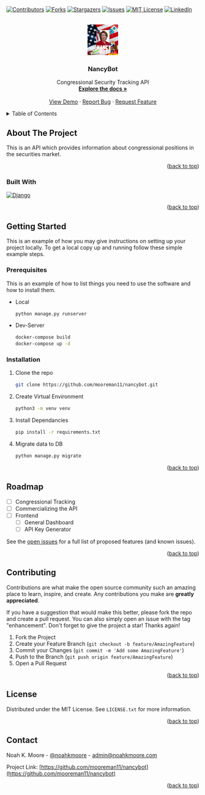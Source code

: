 <!-- Improved compatibility of back to top link: See: https://github.com/othneildrew/Best-README-Template/pull/73 -->
<a name="readme-top"></a>
<!--
*** Thanks for checking out the Best-README-Template. If you have a suggestion
*** that would make this better, please fork the repo and create a pull request
*** or simply open an issue with the tag "enhancement".
*** Don't forget to give the project a star!
*** Thanks again! Now go create something AMAZING! :D
-->



<!-- PROJECT SHIELDS -->
<!--
*** I'm using markdown "reference style" links for readability.
*** Reference links are enclosed in brackets [ ] instead of parentheses ( ).
*** See the bottom of this document for the declaration of the reference variables
*** for contributors-url, forks-url, etc. This is an optional, concise syntax you may use.
*** https://www.markdownguide.org/basic-syntax/#reference-style-links
-->
[![Contributors][contributors-shield]][contributors-url]
[![Forks][forks-shield]][forks-url]
[![Stargazers][stars-shield]][stars-url]
[![Issues][issues-shield]][issues-url]
[![MIT License][license-shield]][license-url]
[![LinkedIn][linkedin-shield]][linkedin-url]



<!-- PROJECT LOGO -->
<br />
<div align="center">
  <a href="https://github.com/mooreman11/nancybot">
    <img src="images/logo.png" alt="Logo" width="80" height="80">
  </a>

<h3 align="center">NancyBot</h3>

  <p align="center">
    Congressional Security Tracking API
    <br />
    <a href="https://github.com/mooreman11/nancybot"><strong>Explore the docs »</strong></a>
    <br />
    <br />
    <a href="https://github.com/mooreman11/nancybot">View Demo</a>
    ·
    <a href="https://github.com/mooreman11/nancybot/issues">Report Bug</a>
    ·
    <a href=https://github.com/mooreman11/nancybot/issues">Request Feature</a>
  </p>
</div>



<!-- TABLE OF CONTENTS -->
<details>
  <summary>Table of Contents</summary>
  <ol>
    <li>
      <a href="#about-the-project">About The Project</a>
      <ul>
        <li><a href="#built-with">Built With</a></li>
      </ul>
    </li>
    <li>
      <a href="#getting-started">Getting Started</a>
      <ul>
        <li><a href="#prerequisites">Prerequisites</a></li>
        <li><a href="#installation">Installation</a></li>
      </ul>
    </li>
    <li><a href="#roadmap">Roadmap</a></li>
    <li><a href="#contributing">Contributing</a></li>
    <li><a href="#license">License</a></li>
    <li><a href="#contact">Contact</a></li>

[//]: # (    <li><a href="#usage">Usage</a></li>)

[//]: # (    <li><a href="#acknowledgments">Acknowledgments</a></li>)
  </ol>
</details>



<!-- ABOUT THE PROJECT -->
## About The Project

[//]: # ([![Product Name Screen Shot][product-screenshot]]&#40;https://example.com&#41;)

[//]: # (Here's a blank template to get started: To avoid retyping too much info. Do a search and replace with your text editor for the following: `github_username`, `repo_name`, `twitter_handle`, `linkedin_username`, `email_client`, `email`, `project_title`, `project_description`)
This is an API which provides information about congressional positions in the securities market.
<p align="right">(<a href="#readme-top">back to top</a>)</p>



### Built With

[![Django][Django-shield]][Django-url]

<p align="right">(<a href="#readme-top">back to top</a>)</p>



<!-- GETTING STARTED -->
## Getting Started

This is an example of how you may give instructions on setting up your project locally.
To get a local copy up and running follow these simple example steps.

### Prerequisites

This is an example of how to list things you need to use the software and how to install them.

* Local
  ```sh
  python manage.py runserver
  ```
* Dev-Server
  ```sh
  docker-compose build
  docker-compose up -d
  ```

### Installation

[//]: # (1. Get a free API Key at [https://example.com]&#40;https://example.com&#41;)
1. Clone the repo
   ```sh
   git clone https://github.com/mooreman11/nancybot.git
   ```
2. Create Virtual Environment
   ```sh
   python3 -m venv venv
   ```
3. Install Dependancies
   ```sh
   pip install -r requirements.txt
   ```   
3. Migrate data to DB
   ```sh
   python manage.py migrate
   ```

<p align="right">(<a href="#readme-top">back to top</a>)</p>



<!-- USAGE EXAMPLES -->

[//]: # (## Usage)

[//]: # ()
[//]: # (Use this space to show useful examples of how a project can be used. Additional screenshots, code examples and demos work well in this space. You may also link to more resources.)

[//]: # ()
[//]: # (_For more examples, please refer to the [Documentation]&#40;https://example.com&#41;_)

[//]: # ()
[//]: # (<p align="right">&#40;<a href="#readme-top">back to top</a>&#41;</p>)

[//]: # ()


<!-- ROADMAP -->
## Roadmap

- [ ] Congressional Tracking
- [ ] Commercializing the API
- [ ] Frontend
    - [ ] General Dashboard
    - [ ] API Key Generator

See the [open issues](https://github.com/mooreman11/nancybot/issues) for a full list of proposed features (and known issues).

<p align="right">(<a href="#readme-top">back to top</a>)</p>



<!-- CONTRIBUTING -->
## Contributing

Contributions are what make the open source community such an amazing place to learn, inspire, and create. Any contributions you make are **greatly appreciated**.

If you have a suggestion that would make this better, please fork the repo and create a pull request. You can also simply open an issue with the tag "enhancement".
Don't forget to give the project a star! Thanks again!

1. Fork the Project
2. Create your Feature Branch (`git checkout -b feature/AmazingFeature`)
3. Commit your Changes (`git commit -m 'Add some AmazingFeature'`)
4. Push to the Branch (`git push origin feature/AmazingFeature`)
5. Open a Pull Request

<p align="right">(<a href="#readme-top">back to top</a>)</p>



<!-- LICENSE -->
## License

Distributed under the MIT License. See `LICENSE.txt` for more information.

<p align="right">(<a href="#readme-top">back to top</a>)</p>



<!-- CONTACT -->
## Contact

Noah K. Moore - [@noahkmoore](https://twitter.com/noahkmoore) - admin@noahkmoore.com

Project Link: [https://github.com/mooreman11/nancybot](https://github.com/mooreman11/nancybot)

<p align="right">(<a href="#readme-top">back to top</a>)</p>



[//]: # (<!-- ACKNOWLEDGMENTS -->)

[//]: # (## Acknowledgments)

[//]: # ()
[//]: # (* []&#40;&#41;)

[//]: # (* []&#40;&#41;)

[//]: # (* []&#40;&#41;)

[//]: # ()
[//]: # (<p align="right">&#40;<a href="#readme-top">back to top</a>&#41;</p>)



<!-- MARKDOWN LINKS & IMAGES -->
<!-- https://www.markdownguide.org/basic-syntax/#reference-style-links -->
[contributors-shield]: https://img.shields.io/github/contributors/mooreman11/nancybot.svg?style=for-the-badge
[contributors-url]: https://github.com/mooreman11/nancybot/graphs/contributors
[forks-shield]: https://img.shields.io/github/forks/mooreman11/nancybot.svg?style=for-the-badge
[forks-url]: https://github.com/mooreman11/nancybot/network/members
[stars-shield]: https://img.shields.io/github/stars/mooreman11/nancybot.svg?style=for-the-badge
[stars-url]: https://github.com/mooreman11/nancybot/stargazers
[issues-shield]: https://img.shields.io/github/issues/mooreman11/nancybot.svg?style=for-the-badge
[issues-url]: https://github.com/mooreman11/nancybot/issues
[license-shield]: https://img.shields.io/github/license/mooreman11/nancybot.svg?style=for-the-badge
[license-url]: https://github.com/mooreman11/nancybot/blob/master/LICENSE.txt
[linkedin-shield]: https://img.shields.io/badge/-LinkedIn-black.svg?style=for-the-badge&logo=linkedin&colorB=555
[linkedin-url]: https://linkedin.com/in/noahkmoore
[product-screenshot]: images/screenshot.png
[Django-shield]: https://img.shields.io/badge/Django-092E20?style=for-the-badge&logo=django&logoColor=white
[Django-url]: https://djangoproject.com/